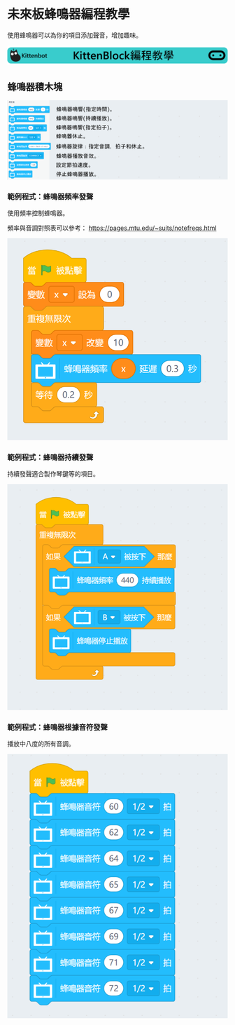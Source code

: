 # 未來板蜂鳴器編程教學

使用蜂鳴器可以為你的項目添加聲音，增加趣味。

![](../functional_module/PWmodules/images/kbbanner.png)

## 蜂鳴器積木塊

![](./images/buzzer.png)

### 範例程式：蜂鳴器頻率發聲

使用頻率控制蜂鳴器。

頻率與音調對照表可以參考： <https://pages.mtu.edu/~suits/notefreqs.html>

![](./images/buzzer_code1.png)

### 範例程式：蜂鳴器持續發聲

持續發聲適合製作琴鍵等的項目。

![](./images/buzzer_code2.png)

### 範例程式：蜂鳴器根據音符發聲

播放中八度的所有音調。

![](./images/buzzer_code3.png)

### 